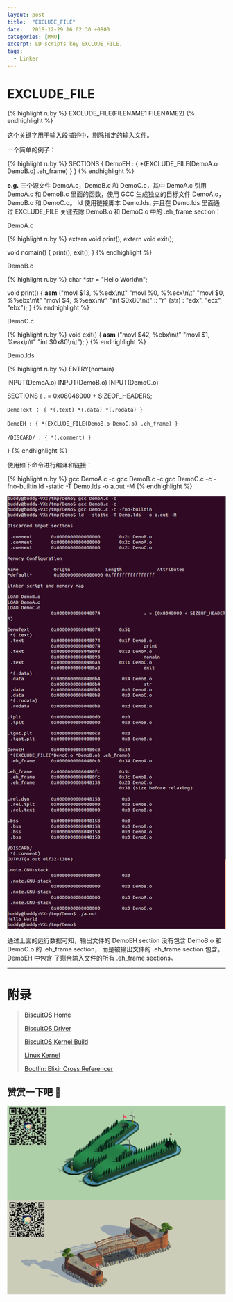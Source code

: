 ```yaml
---
layout: post
title:  "EXCLUDE_FILE"
date:   2018-12-29 16:02:30 +0800
categories: [MMU]
excerpt: LD scripts key EXCLUDE_FILE.
tags:
  - Linker
---
```


# EXCLUDE_FILE

{% highlight ruby %}
EXCLUDE_FILE(FILENAME1 FILENAME2)
{% endhighlight %}

这个关键字用于输入段描述中，剔除指定的输入文件。

一个简单的例子：

{% highlight ruby %}
SECTIONS
{
    DemoEH : { *(EXCLUDE_FILE(DemoA.o DemoB.o) .eh_frame) }
}
{% endhighlight %}

**e.g.** 三个源文件 DemoA.c，DemoB.c 和 DemoC.c，其中 DemoA.c 引用 DemoA.c 和 
DemoB.c 里面的函数，使用 GCC 生成独立的目标文件 DemoA.o，DemoB.o 和 DemoC.o。
ld 使用链接脚本 Demo.lds, 并且在 Demo.lds 里面通过 EXCLUDE_FILE 关键去除 
DemoB.o 和 DemoC.o 中的 .eh_frame section：

DemoA.c

{% highlight ruby %}
extern void print();
extern void exit();

void nomain()
{
    print();
    exit();
}
{% endhighlight %}

DemoB.c

{% highlight ruby %}
char *str = "Hello World\n";

void print()
{
    __asm__ ("movl $13, %%edx\n\t"
             "movl %0, %%ecx\n\t"
             "movl $0, %%ebx\n\t"
             "movl $4, %%eax\n\r"
             "int $0x80\n\t"
             :: "r" (str) : "edx", "ecx", "ebx");
}
{% endhighlight %}

DemoC.c

{% highlight ruby %}
void exit()
{
    __asm__ ("movl $42, %ebx\n\t"
             "movl $1, %eax\n\t"
             "int $0x80\n\t");
}
{% endhighlight %}

Demo.lds

{% highlight ruby %}
ENTRY(nomain)

INPUT(DemoA.o)
INPUT(DemoB.o)
INPUT(DemoC.o)

SECTIONS
{
    . = 0x08048000 + SIZEOF_HEADERS;

    DemoText ： { *(.text) *(.data) *(.rodata) }

    DemoEH : { *(EXCLUDE_FILE(DemoB.o DemoC.o) .eh_frame) }

    /DISCARD/ : { *(.comment) }
}
{% endhighlight %}

使用如下命令进行编译和链接：

{% highlight ruby %}
gcc DemoA.c -c
gcc DemoB.c -c
gcc DemoC.c -c -fno-builtin
ld -static -T Demo.lds -o a.out -M
{% endhighlight %}

![LD](https://raw.githubusercontent.com/EmulateSpace/PictureSet/master/BiscuitOS/kernel/MMU000512.png)

通过上面的运行数据可知，输出文件的 DemoEH section 没有包含 DemoB.o 和 DemoC.o 
的 .eh_frame section， 而是被输出文件的 .eh_frame section 包含。DemoEH 中包含
了剩余输入文件的所有 .eh_frame sections。

-----------------------------------------------

# <span id="附录">附录</span>

> [BiscuitOS Home](https://biscuitos.github.io/)
>
> [BiscuitOS Driver](https://biscuitos.github.io/blog/BiscuitOS_Catalogue/)
>
> [BiscuitOS Kernel Build](https://biscuitos.github.io/blog/Kernel_Build/)
>
> [Linux Kernel](https://www.kernel.org/)
>
> [Bootlin: Elixir Cross Referencer](https://elixir.bootlin.com/linux/latest/source)

## 赞赏一下吧 🙂

![MMU](https://raw.githubusercontent.com/EmulateSpace/PictureSet/master/BiscuitOS/kernel/HAB000036.jpg)
